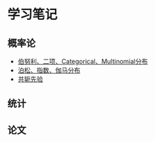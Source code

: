 # 学习笔记

## 概率论
- [伯努利、二项、Categorical、Multinomial分布](https://666cocohappy.github.io/note/pro/4dstrbt)
- [泊松、指数、伽马分布](https://666cocohappy.github.io/note/pro/poiexpgam)
- [共轭先验](https://666cocohappy.github.io/note/pro/conjpr)

## 统计

## 论文
